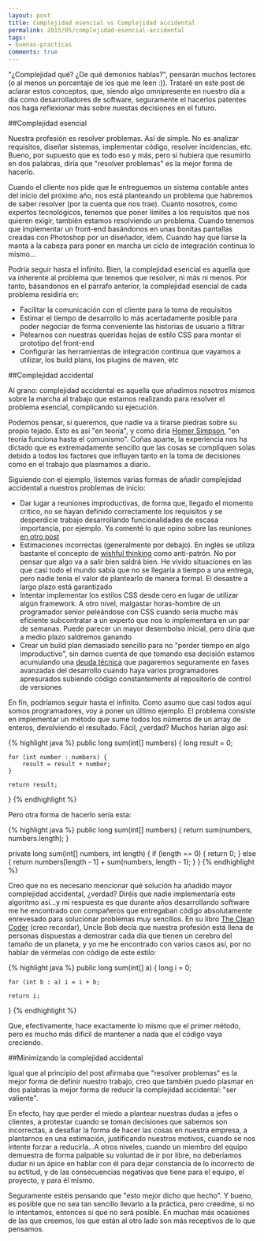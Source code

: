 ```yaml
---
layout: post
title: Complejidad esencial vs Complejidad accidental
permalink: 2015/05/complejidad-esencial-accidental
tags:
- buenas-practicas
comments: true
---
```


"¿Complejidad qué? ¿De qué demonios hablas?", pensarán muchos lectores (o al menos un porcentaje de los que me leen :)). Trataré en este post de aclarar estos conceptos, que, siendo algo omnipresente en nuestro día a día como desarrolladores de software, seguramente el hacerlos patentes nos haga reflexionar más sobre nuestas decisiones en el futuro.

<!--break-->

##Complejidad esencial

Nuestra profesión es resolver problemas. Así de simple. No es analizar requisitos, diseñar sistemas, implementar código, resolver incidencias, etc. Bueno, por supuesto que es todo eso y más, pero si hubiera que resumirlo en dos palabras, diría que "resolver problemas" es la mejor forma de hacerlo.

Cuando el cliente nos pide que le entreguemos un sistema contable antes del inicio del próximo año, nos está planteando un problema que habremos de saber resolver (por la cuenta que nos trae). Cuanto nosotros, como expertos tecnológicos, tenemos que poner límites a los requisitos que nos quieren exigir, también estamos resolviendo un problema. Cuando tenemos que implementar un front-end basándonos en unas bonitas pantallas creadas con Photoshop por un diseñador, idem. Cuando hay que liarse la manta a la cabeza para poner en marcha un ciclo de integración continua lo mismo...

Podría seguir hasta el infinito. Bien, la complejidad esencial es aquella que va inherente al problema que tenemos que resolver, ni más ni menos. Por tanto, básandonos en el párrafo anterior, la complejidad esencial de cada problema residiría en:

* Facilitar la comunicación con el cliente para la toma de requisitos
* Estimar el tiempo de desarrollo lo más acertadamente posible para poder negociar de forma conveniente las historias de usuario a filtrar
* Pelearnos con nuestras queridas hojas de estilo CSS para montar el prototipo del front-end
* Configurar las herramientas de integración continua que vayamos a utilizar, los build plans, los plugins de maven, etc

##Complejidad accidental

Al grano: complejidad accidental es aquella que añadimos nosotros mismos sobre la marcha al trabajo que estamos realizando para resolver el problema esencial, complicando su ejecución.

Podemos pensar, si queremos, que nadie va a tirarse piedras sobre su propio tejado. Esto es así "en teoría", y como diría [Homer Simpson](http://es.wikipedia.org/wiki/Homer_Simpson), "en teoría funciona hasta el comunismo". Coñas aparte, la experiencia nos ha dictado que es extremadamente sencillo que las cosas se compliquen solas debido a todos los factores que influyen tanto en la toma de decisiones como en el trabajo que plasmamos a diario.

Siguiendo con el ejemplo, listemos varias formas de añadir complejidad accidental a nuestros problemas de inicio:

* Dar lugar a reuniones improductivas, de forma que, llegado el momento crítico, no se hayan definido correctamente los requisitos y se desperdicie trabajo desarrollando funcionalidades de escasa importancia, por ejemplo. Ya comenté lo que opino sobre las reuniones [en otro post](http://raulavila.com/2015/04/reuniones/)
* Estimaciones incorrectas (generalmente por debajo). En inglés se utiliza bastante el concepto de [wishful thinking](http://en.wikipedia.org/wiki/Wishful_thinking) como anti-patrón. No por pensar que algo va a salir bien saldrá bien. He vivido situaciones en las que casi todo el mundo sabía que no se llegaría a tiempo a una entrega, pero nadie tenía el valor de plantearlo de manera formal. El desastre a largo plazo está garantizado
* Intentar implementar los estilos CSS desde cero en lugar de utilizar algún framework. A otro nivel, malgastar horas-hombre de un programador senior peleándose con CSS cuando sería mucho más eficiente subcontratar a un experto que nos lo implementara en un par de semanas. Puede parecer un mayor desembolso inicial, pero diría que a medio plazo saldremos ganando
* Crear un build plan demasiado sencillo para no "perder tiempo en algo improductivo", sin darnos cuenta de que tomando esa decisión estamos acumulando una [deuda técnica](http://es.wikipedia.org/wiki/Deuda_t%C3%A9cnica) que pagaremos seguramente en fases avanzadas del desarrollo cuando haya varios programadores apresurados subiendo código constantemente al repositorio de control de versiones

En fin, podríamos seguir hasta el infinito. Como asumo que casi todos aquí somos programadores, voy a poner un último ejemplo. El problema consiste en implementar un método que sume todos los números de un array de enteros, devolviendo el resultado. Fácil, ¿verdad? Muchos harían algo así:

{% highlight java %}
public long sum(int[] numbers) {
    long result = 0;

    for (int number : numbers) {
        result = result + number;
    }

    return result;
}
{% endhighlight %}

Pero otra forma de hacerlo sería esta:

{% highlight java %}
public long sum(int[] numbers) {
    return sum(numbers, numbers.length);
}

private long sum(int[] numbers, int length) {
    if (length == 0) {
        return 0;
    } else {
        return numbers[length - 1] + sum(numbers, length - 1);
    }
}
{% endhighlight %}

Creo que no es necesario mencionar qué solución ha añadido mayor complejidad accidental, ¿verdad? Diréis que nadie implementaría este algoritmo así...y mi respuesta es que durante años desarrollando software me he encontrado con compañeros que entregaban código absolutamente enrevesado para solucionar problemas muy sencillos. En su libro [The Clean Coder](http://www.amazon.co.uk/The-Clean-Coder-Professional-Programmers/dp/0137081073) (creo recordar), Uncle Bob decía que nuestra profesión está llena de personas dispuestas a demostrar cada día que tienen un cerebro del tamaño de un planeta, y yo me he encontrado con varios casos así, por no hablar de vérmelas con código de este estilo:

{% highlight java %}
public long sum(int[] a) {
    long i = 0;

    for (int b : a) i = i + b;

    return i;
}
{% endhighlight %}

Que, efectivamente, hace exactamente lo mismo que el primer método, pero es mucho más difícil de mantener a nada que el código vaya creciendo.

##Minimizando la complejidad accidental

Igual que al principio del post afirmaba que "resolver problemas" es la mejor forma de definir nuestro trabajo, creo que también puedo plasmar en dos palabras la mejor forma de reducir la complejidad accidental: "ser valiente".

En efecto, hay que perder el miedo a plantear nuestras dudas a jefes o clientes, a protestar cuando se toman decisiones que sabemos son incorrectas, a desafiar la forma de hacer las cosas en nuestra empresa, a plantarnos en una estimación, justificando nuestros motivos, cuando se nos intente forzar a reducirla...A otros niveles, cuando un miembro del equipo demuestra de forma palpable su voluntad de ir por libre, no deberíamos dudar ni un ápice en hablar con él para dejar constancia de lo incorrecto de su actitud, y de las consecuencias negativas que tiene para el equipo, el proyecto, y para él mismo.

Seguramente estéis pensando que "esto mejor dicho que hecho". Y bueno, es posible que no sea tan sencillo llevarlo a la práctica, pero creedme, si no lo intentamos, entonces sí que no será posible. En muchas más ocasiones de las que creemos, los que están al otro lado son más receptivos de lo que pensamos.
